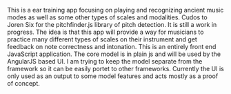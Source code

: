 This is a ear training app focusing on playing and recognizing ancient music modes as well as some other types of scales and modalities.
Cudos to Joren Six for the pitchfinder.js library of pitch detection.
It is still a work in progress.  The idea is that this app will provide a way for musicians to practice many different types of scales on their instrument and get feedback on note correctness and intonation.
This is an entirely front end JavaScript application.  The core model is in plain js and will be used by the AngularJS based UI.  I am trying to keep the model separate from the framework so it can be easily portet to other frameworks.
Currently the UI is only used as an output to some model features and acts mostly as a proof of concept.  